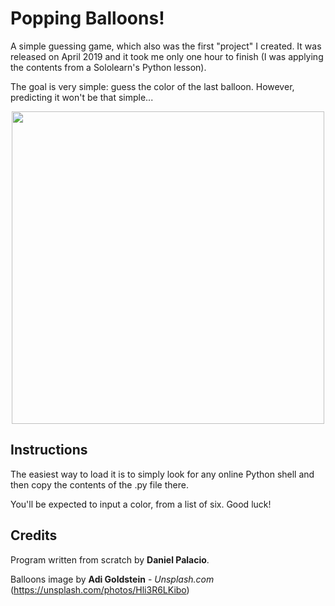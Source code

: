 # Popping Balloons!

A simple guessing game, which also was the first "project" I created. It was released on April 2019 and it took me only one hour to finish (I was applying the contents from a Sololearn's Python lesson). 

The goal is very simple: guess the color of the last balloon. However, predicting it won't be that simple...

<p align="center"> 
<img src="https://images.unsplash.com/photo-1530103862676-de8c9debad1d?ixlib=rb-1.2.1&auto=format&fit=crop&w=500&q=60" width="500">
</p>

## Instructions

The easiest way to load it is to simply look for any online Python shell and then copy the contents of the .py file there.

You'll be expected to input a color, from a list of six. Good luck!

## Credits

Program written from scratch by **Daniel Palacio**.

Balloons image by **Adi Goldstein** - *Unsplash.com* (https://unsplash.com/photos/Hli3R6LKibo)
